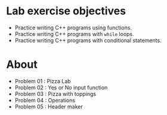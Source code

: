 # Lab exercise objectives
* Practice writing C++ programs using functions.
* Practice writing C++ programs with ``while`` loops.
* Practice writing C++ programs with conditional statements.

# About
* Problem 01 : Pizza Lab
* Problem 02 : Yes or No input function
* Problem 03 : Pizza with toppings
* Problem 04 : Operations
* Problem 05 : Header maker

